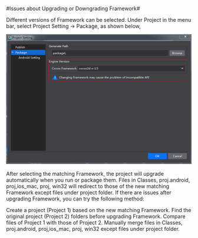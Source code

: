 #Issues about Upgrading or Downgrading Framework#

Different versions of Framework can be selected. Under Project in the menu bar, select Project Setting -> Package, as shown below,

![image](res/image001.png)         

After selecting the matching Framework, the project will upgrade automatically when you run or package them. Files in Classes, proj.android, proj,ios_mac, proj, win32 will redirect to those of the new matching Framework except files under project folder. If there are issues after upgrading Framework, you can try the following method: 

Create a project (Project 1) based on the new matching Framework. Find the original project (Project 2) folders before upgrading Framework. Compare files of Project 1 with those of Project 2. Manually merge files in Classes, proj.android, proj,ios_mac, proj, win32 except files under project folder. 
